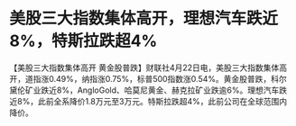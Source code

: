 # 美股三大指数集体高开，理想汽车跌近8%，特斯拉跌超4%

【美股三大指数集体高开
黄金股普跌】财联社4月22日电，美股三大指数集体高开，道指涨0.49%，纳指涨0.75%，标普500指数涨0.54%。黄金股普跌，科尔黛伦矿业跌近8%，AngloGold、哈莫尼黄金、赫克拉矿业跌逾6%。理想汽车跌近8%，此前全系降价1.8万元至3万元。特斯拉跌超4%，此前公司在全球范围内降价。

